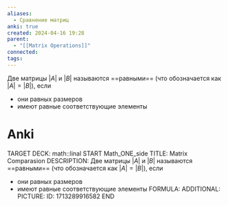```yaml
---
aliases:
  - Сравнение матриц
anki: true
created: 2024-04-16 19:28
parent:
  - "[[Matrix Operations]]"
connected: 
tags:
---
```


Две матрицы $|A|$ и $|B|$ называются ==равными== (что обозначается как  $|A| = |B|$), если
- они равных размеров
- имеют равные соответствующие элементы

# Anki
TARGET DECK: math::linal
START
Math_ONE_side
TITLE: Matrix Comparasion
DESCRIPTION: Две матрицы $|A|$ и $|B|$ называются ==равными== (что обозначается как  $|A| = |B|$), если
- они равных размеров
- имеют равные соответствующие элементы
FORMULA: 
ADDITIONAL:
PICTURE:
ID: 1713289916582
END

